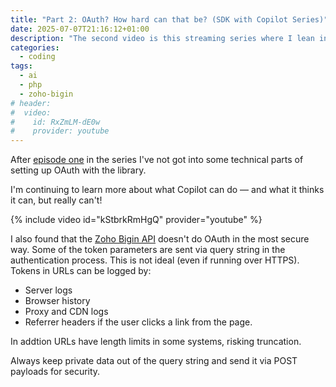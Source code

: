 ```yaml
---
title: "Part 2: OAuth? How hard can that be? (SDK with Copilot Series)"
date: 2025-07-07T21:16:12+01:00
description: "The second video is this streaming series where I lean into Copilot (without falling over, I hope)."
categories:
  - coding
tags:
  - ai
  - php
  - zoho-bigin
# header:
#  video:
#    id: RxZmLM-dE0w
#    provider: youtube
---
```


After [episode one](/coding/building-an-sdk-with-copilot/) in the series I've not got into some technical parts of setting up OAuth with the library.

I'm continuing to learn more about what Copilot can do — and what it thinks it can, but really can't!

{% include video id="kStbrkRmHgQ" provider="youtube" %}

I also found that the [Zoho Bigin API](https://www.bigin.com/developer/docs/apis/v2/) doesn't do OAuth in the most secure way. Some of the token parameters are sent via query string in the authentication process. This is not ideal (even if running over HTTPS). Tokens in URLs can be logged by:

* Server logs
* Browser history
* Proxy and CDN logs
* Referrer headers if the user clicks a link from the page.

In addtion URLs have length limits in some systems, risking truncation.

Always keep private data out of the query string and send it via POST payloads for security.
